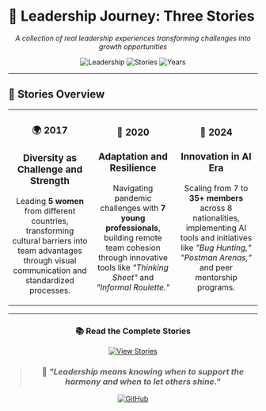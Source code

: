 # 🌟 Leadership Journey: Three Stories

<div align="center">

*A collection of real leadership experiences transforming challenges into growth opportunities*

![Leadership](https://img.shields.io/badge/Leadership-Journey-blue?style=for-the-badge)
![Stories](https://img.shields.io/badge/Stories-3-green?style=for-the-badge)
![Years](https://img.shields.io/badge/2017--2024-7%20Years-orange?style=for-the-badge)

</div>

---

## 📖 Stories Overview

<table>
<tr>
<td align="center" width="33%">

### 🌍 **2017**
### Diversity as Challenge and Strength
Leading **5 women** from different countries, transforming cultural barriers into team advantages through visual communication and standardized processes.

</td>
<td align="center" width="33%">

### 🔗 **2020**
### Adaptation and Resilience
Navigating pandemic challenges with **7 young professionals**, building remote team cohesion through innovative tools like *"Thinking Sheet"* and *"Informal Roulette."*

</td>
<td align="center" width="33%">

### 🚀 **2024** 
### Innovation in AI Era
Scaling from 7 to **35+ members** across 8 nationalities, implementing AI tools and initiatives like *"Bug Hunting,"* *"Postman Arenas,"* and peer mentorship programs.

</td>
</tr>
</table>

---

<div align="center">

### 📚 **Read the Complete Stories**

[![View Stories](https://img.shields.io/badge/🌐_View_Interactive_Stories-4CAF50?style=for-the-badge&logoColor=white)](https://gladidka.github.io/leadershipsky/GTP_accesible_extended.v2.html)

> ### 💭 *"Leadership means knowing when to support the harmony and when to let others shine."*

[![GitHub](https://img.shields.io/badge/GitHub-Repository-181717?style=flat&logo=github)](https://github.com/gladidka/leadershipsky)

</div>
